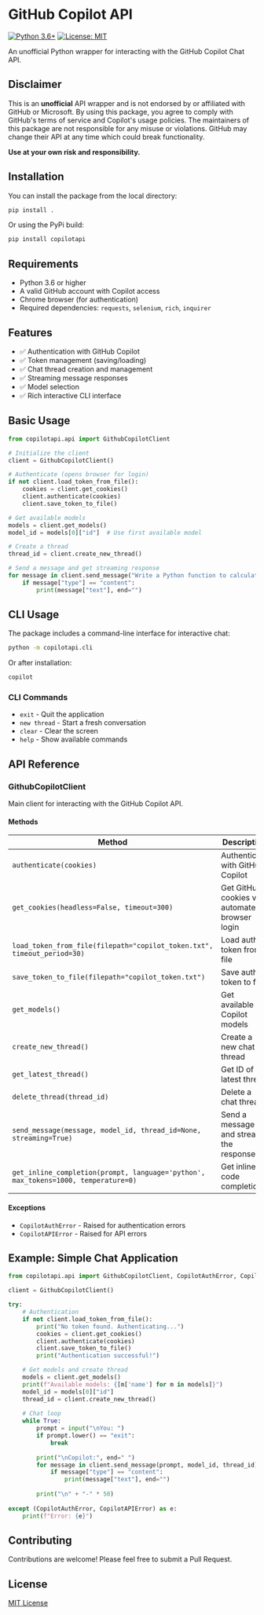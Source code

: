 # GitHub Copilot API

[![Python 3.6+](https://img.shields.io/badge/python-3.6+-blue.svg)](https://www.python.org/downloads/)
[![License: MIT](https://img.shields.io/badge/License-MIT-yellow.svg)](https://opensource.org/licenses/MIT)

An unofficial Python wrapper for interacting with the GitHub Copilot Chat API.

## Disclaimer

This is an **unofficial** API wrapper and is not endorsed by or affiliated with GitHub or Microsoft. By using this package, you agree to comply with GitHub's terms of service and Copilot's usage policies. The maintainers of this package are not responsible for any misuse or violations. GitHub may change their API at any time which could break functionality.

**Use at your own risk and responsibility.**

## Installation

You can install the package from the local directory:

```bash
pip install .
```

Or using the PyPi build:

```bash
pip install copilotapi
```

## Requirements

- Python 3.6 or higher
- A valid GitHub account with Copilot access
- Chrome browser (for authentication)
- Required dependencies: `requests`, `selenium`, `rich`, `inquirer`

## Features

- ✅ Authentication with GitHub Copilot
- ✅ Token management (saving/loading)
- ✅ Chat thread creation and management
- ✅ Streaming message responses
- ✅ Model selection
- ✅ Rich interactive CLI interface

## Basic Usage

```python
from copilotapi.api import GithubCopilotClient

# Initialize the client
client = GithubCopilotClient()

# Authenticate (opens browser for login)
if not client.load_token_from_file():
    cookies = client.get_cookies()
    client.authenticate(cookies)
    client.save_token_to_file()

# Get available models
models = client.get_models()
model_id = models[0]["id"]  # Use first available model

# Create a thread
thread_id = client.create_new_thread()

# Send a message and get streaming response
for message in client.send_message("Write a Python function to calculate Fibonacci numbers", model_id, thread_id):
    if message["type"] == "content":
        print(message["text"], end="")
```

## CLI Usage

The package includes a command-line interface for interactive chat:

```bash
python -m copilotapi.cli
```

Or after installation:

```bash
copilot
```

### CLI Commands

- `exit` - Quit the application
- `new thread` - Start a fresh conversation
- `clear` - Clear the screen
- `help` - Show available commands

## API Reference

### GithubCopilotClient

Main client for interacting with the GitHub Copilot API.

#### Methods

| Method | Description |
|--------|-------------|
| `authenticate(cookies)` | Authenticate with GitHub Copilot |
| `get_cookies(headless=False, timeout=300)` | Get GitHub cookies via automated browser login |
| `load_token_from_file(filepath="copilot_token.txt", timeout_period=30)` | Load auth token from file |
| `save_token_to_file(filepath="copilot_token.txt")` | Save auth token to file |
| `get_models()` | Get available Copilot models |
| `create_new_thread()` | Create a new chat thread |
| `get_latest_thread()` | Get ID of the latest thread |
| `delete_thread(thread_id)` | Delete a chat thread |
| `send_message(message, model_id, thread_id=None, streaming=True)` | Send a message and stream the response |
| `get_inline_completion(prompt, language='python', max_tokens=1000, temperature=0)` | Get inline code completion |

#### Exceptions

- `CopilotAuthError` - Raised for authentication errors
- `CopilotAPIError` - Raised for API errors

## Example: Simple Chat Application

```python
from copilotapi.api import GithubCopilotClient, CopilotAuthError, CopilotAPIError

client = GithubCopilotClient()

try:
    # Authentication
    if not client.load_token_from_file():
        print("No token found. Authenticating...")
        cookies = client.get_cookies()
        client.authenticate(cookies)
        client.save_token_to_file()
        print("Authentication successful!")

    # Get models and create thread
    models = client.get_models()
    print(f"Available models: {[m['name'] for m in models]}")
    model_id = models[0]["id"]
    thread_id = client.create_new_thread()
    
    # Chat loop
    while True:
        prompt = input("\nYou: ")
        if prompt.lower() == "exit":
            break
            
        print("\nCopilot:", end=" ")
        for message in client.send_message(prompt, model_id, thread_id):
            if message["type"] == "content":
                print(message["text"], end="")
                
        print("\n" + "-" * 50)
            
except (CopilotAuthError, CopilotAPIError) as e:
    print(f"Error: {e}")
```

## Contributing

Contributions are welcome! Please feel free to submit a Pull Request.

## License

[MIT License](LICENSE)